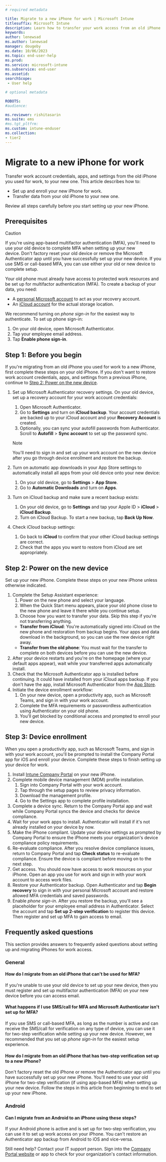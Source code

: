 ```yaml
---
# required metadata

title: Migrate to a new iPhone for work | Microsoft Intune
titlesuffix: Microsoft Intune
description: Learn how to transfer your work access from an old iPhone to a new iPhone. 
keywords:
author: lenewsad
ms.author: lanewsad
manager: dougeby
ms.date: 10/06/2023
ms.topic: end-user-help
ms.prod:
ms.service: microsoft-intune
ms.subservice: end-user
ms.assetid: 
searchScope:
 - User help

# optional metadata

ROBOTS:  
#audience:

ms.reviewer: rishitasarin  
ms.suite: ems
#ms.tgt_pltfrm:
ms.custom: intune-enduser
ms.collection:
- tier2
---
```


# Migrate to a new iPhone for work   

Transfer work account credentials, apps, and settings from the old iPhone you used for work, to your new one. This article describes how to:     

* Set up and enroll your new iPhone for work. 
* Transfer data from your old iPhone to your new one. 

Review all steps carefully before you start setting up your new iPhone.   

## Prerequisites  
> [!CAUTION]
> If you're using app-based multifactor authentication (MFA), you'll need to use your old device to complete MFA when setting up your new device. Don't factory reset your old device or remove the Microsoft Authenticator app until you have successfully set up your new device. If you use SMS or call-based MFA, you can use either your old or new device to complete setup. 

Your old phone must already have access to protected work resources and be set up for multifactor authentication (MFA). To create a backup of your data, you need:
* A [personal Microsoft account](https://account.microsoft.com/account) to act as your recovery account.
* An [iCloud account](https://www.icloud.com/) for the actual storage location. 

We recommend turning on *phone sign-in* for the easiest way to authenticate. To set up phone sign-in:  
  1. On your old device, open Microsoft Authenticator.  
  2. Tap your employee email address. 
  3. Tap **Enable phone sign-in**.  

## Step 1: Before you begin  

If you're migrating from an old iPhone you used for work to a new iPhone, first complete these steps on your old iPhone. If you don't want to restore work account credentials, apps, and settings from a previous iPhone, continue to [Step 2: Power on the new device](set-up-migrate-iphone-for-work.md#step-2-power-on-the-new-device).       

1. Set up Microsoft Authenticator recovery settings. On your old device, set up a recovery account for your work account credentials:    
    1. Open Microsoft Authenticator.
    2. Go to **Settings** and turn on **iCloud backup**. Your account credentials are backed up to your iCloud account and your **Recovery Account** is created.       
    3. Optionally, you can sync your autofill passwords from Authenticator. Scroll to **Autofill** > **Sync account** to set up the password sync.  

    > [!NOTE]
    > You'll need to sign in and set up your work account on the new device after you go through device enrollment and restore the backup.    

2. Turn on automatic app downloads in your App Store settings to automatically install all apps from your old device onto your new device:   
    1. On your old device, go to **Settings** > **App Store**. 
    2. Go to **Automatic Downloads** and turn on **Apps**.  

3. Turn on iCloud backup and make sure a recent backup exists:  
   1. On your old device, go to **Settings** and tap your Apple ID > **iCloud** > **iCloud Backup**. 
   2. Turn on iCloud Backup. To start a new backup, tap **Back Up Now**. 

4. Check iCloud backup settings:
   1. Go back to **iCloud** to confirm that your other iCloud backup settings are correct.  
   2. Check that the apps you want to restore from iCloud are set appropriately.       

## Step 2: Power on the new device  
Set up your new iPhone. Complete these steps on your new iPhone unless otherwise indicated.   

1. Complete the Setup Assistant experience:    
    1. Power on the new phone and select your language. 
    2. When the Quick Start menu appears, place your old phone close to the new phone and leave it there while you continue setup.  
    3. Choose how you want to transfer your data. Skip this step if you're not transferring anything.  
      * **Transfer from iCloud**: You're automatically signed into iCloud on the new phone and restoration from backup begins. Your apps and data download in the background, so you can use the new device right away.  
      * **Transfer from the old phone**: You must wait for the transfer to complete on both devices before you can use the new device.  
2. After your device restarts and you're on the homepage (where your default apps appear), wait while your transferred apps automatically install.   
3. Check that the Microsoft Authenticator app is installed before continuing. It could have installed from your iCloud apps backup. If you don't have the app, install Microsoft Authenticator from the [App Store](https://apps.apple.com/us/app/microsoft-authenticator/id983156458).  
4. Initiate the device enrollment workflow:   
    1. On your new device, open a productivity app, such as Microsoft Teams, and sign in with your work account.  
    2. Complete the MFA requirements or passwordless authentication using Authenticator on your old phone. 
    3. You'll get blocked by conditional access and prompted to enroll your new device.     

## Step 3: Device enrollment  
When you open a productivity app, such as Microsoft Teams, and sign in with your work account, you'll be prompted to install the Company Portal app for iOS and enroll your device. Complete these steps to finish setting up your device for work.   

1. Install [Intune Company Portal](https://apps.apple.com/us/app/intune-company-portal/id719171358) on your new iPhone.   
2. Complete mobile device management (MDM) profile installation. 
   1. Sign into Company Portal with your work account. 
   2. Tap through the setup pages to review privacy information. 
   3. Download the management profile. 
   4. Go to the Settings app to complete profile installation. 
3. Complete a device sync. Return to the Company Portal app and wait while Company Portal syncs the device and checks for device compliance. 
4. Wait for your work apps to install. Authenticator will install if it's not already installed on your device by now.  
5. Make the iPhone compliant. Update your device settings as prompted by Company Portal to ensure the iPhone meets your organization's device compliance policy requirements.  
6. Re-evaluate compliance. After you resolve device compliance issues, return to Company Portal and tap **Check status** to re-evaluate compliance. Ensure the device is compliant before moving on to the next step.  
7. Get access. You should now have access to work resources on your iPhone. Open an app you use for work and sign in with your work account to access work files.  
8. Restore your Authenticator backup. Open Authenticator and tap **Begin recovery** to sign in with your personal Microsoft account and restore allowed MFA credentials and saved passwords. 
9. Enable *phone sign-in*. After you restore the backup, you'll see a placeholder for your employee email address in Authenticator. Select the account and tap **Set up 2-step verification** to register this device. Then register and set up MFA to gain access to email. 

## Frequently asked questions 
This section provides answers to frequently asked questions about setting up and migrating iPhones for work access. 

### General  

#### How do I migrate from an old iPhone that can't be used for MFA? 
If you're unable to use your old device to set up your new device, then you must register and set up multifactor authentication (MFA) on your new device before you can access email. 

#### What happens if I use SMS/call for MFA and Microsoft Authenticator isn't set up for MFA?  
If you use SMS or call-based MFA, as long as the number is active and can receive the SMS/call for verification on any type of device, you can use it for two-step verification while setting up your new device. However, we recommended that you set up *phone sign-in* for the easiest setup experience. 
 
#### How do I migrate from an old iPhone that has two-step verification set up to a new iPhone? 
Don't factory reset the old iPhone or remove the Authenticator app until you have successfully set up your new iPhone. You'll need to use your old iPhone for two-step verification (if using app-based MFA) when setting up your new device. Follow the steps in this article from beginning to end to set up your new iPhone.  

### Android

#### Can I migrate from an Android to an iPhone using these steps?  
If your Android phone is active and is set up for two-step verification, you can use it to set up work access on your iPhone. You can't restore an Authenticator app backup from Android to iOS and vice-versa. 

Still need help? Contact your IT support person. Sign into the [Company Portal website](https://go.microsoft.com/fwlink/?linkid=2010980) or app to check for your organization's contact information.    
